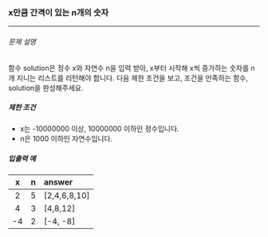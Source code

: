 ### x만큼 간격이 있는 n개의 숫자
___ 
###### 문제 설명
함수 solution은 정수 x와 자연수 n을 입력 받아, x부터 시작해 x씩 증가하는 숫자를 n개 지니는 리스트를 리턴해야 합니다. 다음 제한 조건을 보고, 조건을 만족하는 함수, solution을 완성해주세요.

##### 제한 조건
* x는 -10000000 이상, 10000000 이하인 정수입니다.
* n은 1000 이하인 자연수입니다.

##### 입출력 예
|x|n|answer| 
|:---:|:---:|:---| 
|2|5|[2,4,6,8,10]| 
|4|3|[4,8,12]|
|-4|2|[-4, -8]| 
